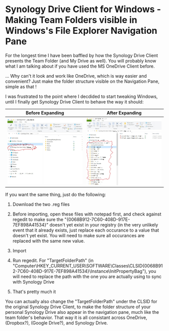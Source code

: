 # Synology Drive Client for Windows - Making Team Folders visible in Windows's File Explorer Navigation Pane
For the longest time I have been baffled by how the Synology Drive Client presents the Team Folder (and My Drive as well).  You will probably know what I am talking about if you have used the MS OneDrive Client before.

... Why can't it look and work like OneDrive, which is way easier and convenient?  Just make the folder structure visible on the Navigation Pane, simple as that !

I was frustrated to the point where I decdided to start tweaking Windows, until I finally get Synology Drive Client to behave the way it should:

| Before Expanding        | After Expanding         |
| ----------------------  | ----------------------  |
| ![Pic 1](picture_1.jpg) | ![Pic 2](picture_2.jpg) |

If you want the same thing, just do the following:

1.  Download the two .reg files
   
2.  Before importing, open these files with notepad first, and check against regedit to make sure the "{0068B912-7C60-408D-917E-7EF898A41534}" doesn't yet exist in your registry (in the very unlikely event that it already exists, just replace each occurance to a value that doesn't yet exist.  You will need to make sure all occurances are replaced with the same new value.

3.  Import

4.  Run regedit.  For "TargetFolderPath" (in "Computer\HKEY_CURRENT_USER\SOFTWARE\Classes\CLSID\{0068B912-7C60-408D-917E-7EF898A41534}\Instance\InitPropertyBag"), you will need to replace the path with the one you are actually using to sync with Synology Drive

5.  That's pretty much it

You can actually also change the "TargetFolderPath" under the CLSID for the original Synology Drive Client, to make the folder structure of your personal Synology Drive also appear in the navigation pane, much like the team folder's behavior.  That way it is all consistant across OneDrive, (Dropbox?), (Google Drive?), and Synology Drive.
